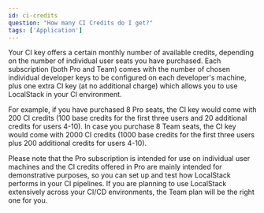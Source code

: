 ```yaml
---
id: ci-credits
question: "How many CI Credits do I get?"
tags: ['Application']
---
```


Your CI key offers a certain monthly number of available credits, depending on the number of individual user seats you have purchased. Each subscription (both Pro and Team) comes with the number of chosen individual developer keys to be configured on each developer's machine, plus one extra CI key (at no additional charge) which allows you to use LocalStack in your CI environment. 

For example, if you have purchased 8 Pro seats, the CI key would come with 200 CI credits (100 base credits for the first three users and 20 additional credits for users 4-10). In case you purchase 8 Team seats, the CI key would come with 2000 CI credits (1000 base credits for the first three users plus 200 additional credits for users 4-10).

Please note that the Pro subscription is intended for use on individual user machines and the CI credits offered in Pro are mainly intended for demonstrative purposes, so you can set up and test how LocalStack performs in your CI pipelines. If you are planning to use LocalStack extensively across your CI/CD environments, the Team plan will be the right one for you.
